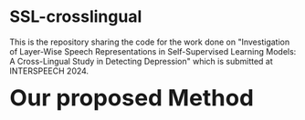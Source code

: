 # SSL-crosslingual

This is the repository sharing the code for the work done on "Investigation of Layer-Wise Speech Representations in Self-Supervised Learning Models: A Cross-Lingual Study in Detecting Depression" which is submitted at INTERSPEECH 2024. 

<span style="font-size:40px;">__Our proposed Method__</span>

